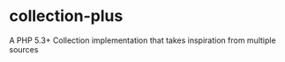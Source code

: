 collection-plus
===============

A PHP 5.3+ Collection implementation that takes inspiration from multiple sources
